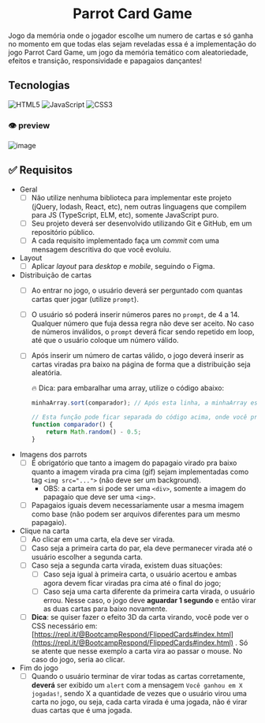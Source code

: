<h1 align="center">Parrot Card Game</h1>
Jogo da memória onde o jogador escolhe um numero de cartas e só ganha no momento em que todas elas sejam reveladas
 essa é a implementação do jogo Parrot Card Game, um jogo da memória temático com aleatoriedade, efeitos e transição, responsividade e papagaios dançantes!  

## Tecnologias
![HTML5](https://img.shields.io/badge/html5-%23E34F26.svg?style=for-the-badge&logo=html5&logoColor=white)
![JavaScript](https://img.shields.io/badge/javascript-%23323330.svg?style=for-the-badge&logo=javascript&logoColor=%23F7DF1E)
![CSS3](https://img.shields.io/badge/css3-%231572B6.svg?style=for-the-badge&logo=css3&logoColor=white)
 
### 👁️ preview  

![image](https://user-images.githubusercontent.com/108950428/222968146-d291e82f-ec2f-468d-a1f4-e827a594cd2f.png)
  
  ## ✅ Requisitos

- Geral
    - [ ]  Não utilize nenhuma biblioteca para implementar este projeto (jQuery, lodash, React, etc), nem outras linguagens que compilem para JS (TypeScript, ELM, etc), somente JavaScript puro.
    - [ ]  Seu projeto deverá ser desenvolvido utilizando Git e GitHub, em um repositório público.
    - [ ]  A cada requisito implementado faça um *commit* com uma mensagem descritiva do que você evoluiu.
- Layout
    - [ ]  Aplicar *layout* para *desktop* e *mobile*, seguindo o Figma.
- Distribuição de cartas
    - [ ]  Ao entrar no jogo, o usuário deverá ser perguntado com quantas cartas quer jogar (utilize `prompt`).
    - [ ]  O usuário só poderá inserir números pares no `prompt`, de 4 a 14. Qualquer número que fuja dessa regra não deve ser aceito. No caso de números inválidos, o `prompt` deverá ficar sendo repetido em loop, até que o usuário coloque um número válido.
    - [ ]  Após inserir um número de cartas válido, o jogo deverá inserir as cartas viradas pra baixo na página de forma que a distribuição seja aleatória.
        
        🔥 Dica: para embaralhar uma array, utilize o código abaixo:
        
        ```jsx
        minhaArray.sort(comparador); // Após esta linha, a minhaArray estará embaralhada
        
        // Esta função pode ficar separada do código acima, onde você preferir
        function comparador() { 
        	return Math.random() - 0.5; 
        }
        ```
        
- Imagens dos parrots
    - [ ]  É obrigatório que tanto a imagem do papagaio virado pra baixo quanto a imagem virada pra cima (gif) sejam implementadas como tag `<img src="...">` (não deve ser um background).
        - OBS: a carta em si pode ser uma `<div>`, somente a imagem do papagaio que deve ser uma `<img>`.
    - [ ]  Papagaios iguais devem necessariamente usar a mesma imagem como base (não podem ser arquivos diferentes para um mesmo papagaio).
- Clique na carta
    - [ ]  Ao clicar em uma carta, ela deve ser virada.
    - [ ]  Caso seja a primeira carta do par, ela deve permanecer virada até o usuário escolher a segunda carta.
    - [ ]  Caso seja a segunda carta virada, existem duas situações:
        - [ ]  Caso seja igual à primeira carta, o usuário acertou e ambas agora devem ficar viradas pra cima até o final do jogo;
        - [ ]  Caso seja uma carta diferente da primeira carta virada, o usuário errou. Nesse caso, o jogo deve **aguardar 1 segundo** e então virar as duas cartas para baixo novamente.
    - [ ]  **Dica**: se quiser fazer o efeito 3D da carta virando, você pode ver o CSS necessário em: [https://repl.it/@BootcampRespond/FlippedCards#index.html](https://repl.it/@BootcampRespond/FlippedCards#index.html) . Só se atente que nesse exemplo a carta vira ao passar o mouse. No caso do jogo, seria ao clicar.
- Fim do jogo
    - [ ]  Quando o usuário terminar de virar todas as cartas corretamente, **deverá** ser exibido um `alert` com a mensagem `Você ganhou em X jogadas!`, sendo X a quantidade de vezes que o usuário virou uma carta no jogo, ou seja, cada carta virada é uma jogada, não é virar duas cartas que é uma jogada.

